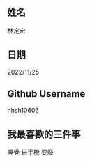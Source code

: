 姓名
----
林定宏

 日期
---- 
2022/11/25

Github Username
--------------- 
hhsh10606

我最喜歡的三件事
---------------
睡覺 玩手機 耍廢